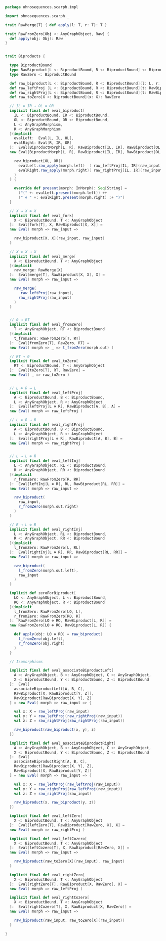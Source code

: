 
```scala
package ohnosequences.scarph.impl

import ohnosequences.scarph._

trait RawMerge[T] { def apply(l: T, r: T): T }

trait RawFromZero[Obj <: AnyGraphObject, Raw] {
  def apply(obj: Obj): Raw
}


trait Biproducts {

  type BiproductBound
  type RawBiproduct[L <: BiproductBound, R <: BiproductBound] <: BiproductBound
  type RawZero <: BiproductBound

  def raw_biproduct[L <: BiproductBound, R <: BiproductBound](l: L, r: R): RawBiproduct[L, R]
  def raw_leftProj [L <: BiproductBound, R <: BiproductBound](t: RawBiproduct[L, R]): L
  def raw_rightProj[L <: BiproductBound, R <: BiproductBound](t: RawBiproduct[L, R]): R
  def raw_toZero[X <: BiproductBound](x: X): RawZero

  // IL ⊕ IR → OL ⊕ OR
  implicit final def eval_biproduct[
    IL <: BiproductBound, IR <: BiproductBound,
    OL <: BiproductBound, OR <: BiproductBound,
    L <: AnyGraphMorphism,
    R <: AnyGraphMorphism
  ](implicit
    evalLeft:  Eval[L, IL, OL],
    evalRight: Eval[R, IR, OR]
  ):  Eval[BiproductMorph[L, R], RawBiproduct[IL, IR], RawBiproduct[OL, OR]] =
  new Eval[BiproductMorph[L, R], RawBiproduct[IL, IR], RawBiproduct[OL, OR]]( morph => raw_input =>

    raw_biproduct[OL, OR](
      evalLeft.raw_apply(morph.left)  ( raw_leftProj[IL, IR](raw_input) ),
      evalRight.raw_apply(morph.right)( raw_rightProj[IL, IR](raw_input) )
    )
  ) {

    override def present(morph: InMorph): Seq[String] =
      ("(" +: evalLeft.present(morph.left)) ++
      (" ⊕ " +: evalRight.present(morph.right) :+ ")")
  }

  // X → X ⊕ X
  implicit final def eval_fork[
    X <: BiproductBound, T <: AnyGraphObject
  ]:  Eval[fork[T], X, RawBiproduct[X, X]] =
  new Eval( morph => raw_input =>

    raw_biproduct[X, X](raw_input, raw_input)
  )

  // X ⊕ X → X
  implicit final def eval_merge[
    X <: BiproductBound, T <: AnyGraphObject
  ](implicit
    raw_merge: RawMerge[X]
  ):  Eval[merge[T], RawBiproduct[X, X], X] =
  new Eval( morph => raw_input =>

    raw_merge(
       raw_leftProj(raw_input),
      raw_rightProj(raw_input)
    )
  )


  // 0 → RT
  implicit final def eval_fromZero[
    T <: AnyGraphObject, RT <: BiproductBound
  ](implicit
    t_fromZero: RawFromZero[T, RT]
  ):  Eval[fromZero[T], RawZero, RT] =
  new Eval( morph => _ => t_fromZero(morph.out) )

  // RT → 0
  implicit final def eval_toZero[
    RT <: BiproductBound, T <: AnyGraphObject
  ]:  Eval[toZero[T], RT, RawZero] =
  new Eval( _ => raw_toZero )


  // L ⊕ R → L
  implicit final def eval_leftProj[
    A <: BiproductBound, B <: BiproductBound,
    L <: AnyGraphObject, R <: AnyGraphObject
  ]:  Eval[leftProj[L ⊕ R], RawBiproduct[A, B], A] =
  new Eval( morph => raw_leftProj )

  // L ⊕ R → R
  implicit final def eval_rightProj[
    A <: BiproductBound, B <: BiproductBound,
    L <: AnyGraphObject, R <: AnyGraphObject
  ]:  Eval[rightProj[L ⊕ R], RawBiproduct[A, B], B] =
  new Eval( morph => raw_rightProj )


  // L → L ⊕ R
  implicit final def eval_leftInj[
    L <: AnyGraphObject, RL <: BiproductBound,
    R <: AnyGraphObject, RR <: BiproductBound
  ](implicit
    r_fromZero: RawFromZero[R, RR]
  ):  Eval[leftInj[L ⊕ R], RL, RawBiproduct[RL, RR]] =
  new Eval( morph => raw_input =>

    raw_biproduct(
      raw_input,
      r_fromZero(morph.out.right)
    )
  )

  // R → L ⊕ R
  implicit final def eval_rightInj[
    L <: AnyGraphObject, RL <: BiproductBound,
    R <: AnyGraphObject, RR <: BiproductBound
  ](implicit
    l_fromZero: RawFromZero[L, RL]
  ):  Eval[rightInj[L ⊕ R], RR, RawBiproduct[RL, RR]] =
  new Eval( morph => raw_input =>

    raw_biproduct(
      l_fromZero(morph.out.left),
      raw_input
    )
  )

  implicit def zeroForBiproduct[
    LO <: AnyGraphObject, L <: BiproductBound,
    RO <: AnyGraphObject, R <: BiproductBound
  ](implicit
    l_fromZero: RawFromZero[LO, L],
    r_fromZero: RawFromZero[RO, R]
  ):  RawFromZero[LO ⊕ RO, RawBiproduct[L, R]] =
  new RawFromZero[LO ⊕ RO, RawBiproduct[L, R]] {

    def apply(obj: LO ⊕ RO) = raw_biproduct(
      l_fromZero(obj.left),
      r_fromZero(obj.right)
    )
  }

  // Isomorphisms

  implicit final def eval_associateBiproductLeft[
    A <: AnyGraphObject, B <: AnyGraphObject, C <: AnyGraphObject,
    X <: BiproductBound, Y <: BiproductBound, Z <: BiproductBound
  ]:  Eval[
    associateBiproductLeft[A, B, C],
    RawBiproduct[X, RawBiproduct[Y, Z]],
    RawBiproduct[RawBiproduct[X, Y], Z]
  ] = new Eval( morph => raw_input => {

    val x: X = raw_leftProj(raw_input)
    val y: Y = raw_leftProj(raw_rightProj(raw_input))
    val z: Z = raw_rightProj(raw_rightProj(raw_input))

    raw_biproduct(raw_biproduct(x, y), z)
  })

  implicit final def eval_associateBiproductRight[
    A <: AnyGraphObject, B <: AnyGraphObject, C <: AnyGraphObject,
    X <: BiproductBound, Y <: BiproductBound, Z <: BiproductBound
  ]:  Eval[
    associateBiproductRight[A, B, C],
    RawBiproduct[RawBiproduct[X, Y], Z],
    RawBiproduct[X, RawBiproduct[Y, Z]]
  ] = new Eval( morph => raw_input => {

    val x: X = raw_leftProj(raw_leftProj(raw_input))
    val y: Y = raw_rightProj(raw_leftProj(raw_input))
    val z: Z = raw_rightProj(raw_input)

    raw_biproduct(x, raw_biproduct(y, z))
  })

  implicit final def eval_leftZero[
    X <: BiproductBound, T <: AnyGraphObject
  ]:  Eval[leftZero[T], RawBiproduct[RawZero, X], X] =
  new Eval( morph => raw_rightProj )

  implicit final def eval_leftCozero[
    X <: BiproductBound, T <: AnyGraphObject
  ]:  Eval[leftCozero[T], X, RawBiproduct[RawZero, X]] =
  new Eval( morph => raw_input =>

    raw_biproduct(raw_toZero[X](raw_input), raw_input)
  )

  implicit final def eval_rightZero[
    X <: BiproductBound, T <: AnyGraphObject
  ]:  Eval[rightZero[T], RawBiproduct[X, RawZero], X] =
  new Eval( morph => raw_leftProj )

  implicit final def eval_rightCozero[
    X <: BiproductBound, T <: AnyGraphObject
  ]:  Eval[rightCozero[T], X, RawBiproduct[X, RawZero]] =
  new Eval( morph => raw_input =>

    raw_biproduct(raw_input, raw_toZero[X](raw_input))
  )

}

```




[main/scala/ohnosequences/scarph/axioms.scala]: ../axioms.scala.md
[main/scala/ohnosequences/scarph/tensor.scala]: ../tensor.scala.md
[main/scala/ohnosequences/scarph/predicates.scala]: ../predicates.scala.md
[main/scala/ohnosequences/scarph/impl/biproducts.scala]: biproducts.scala.md
[main/scala/ohnosequences/scarph/impl/tensors.scala]: tensors.scala.md
[main/scala/ohnosequences/scarph/impl/evals.scala]: evals.scala.md
[main/scala/ohnosequences/scarph/impl/distributivity.scala]: distributivity.scala.md
[main/scala/ohnosequences/scarph/impl/relations.scala]: relations.scala.md
[main/scala/ohnosequences/scarph/impl/category.scala]: category.scala.md
[main/scala/ohnosequences/scarph/rewrites.scala]: ../rewrites.scala.md
[main/scala/ohnosequences/scarph/package.scala]: ../package.scala.md
[main/scala/ohnosequences/scarph/arities.scala]: ../arities.scala.md
[main/scala/ohnosequences/scarph/objects.scala]: ../objects.scala.md
[main/scala/ohnosequences/scarph/writes.scala]: ../writes.scala.md
[main/scala/ohnosequences/scarph/biproduct.scala]: ../biproduct.scala.md
[main/scala/ohnosequences/scarph/schemas.scala]: ../schemas.scala.md
[main/scala/ohnosequences/scarph/morphisms.scala]: ../morphisms.scala.md
[main/scala/ohnosequences/scarph/syntax/package.scala]: ../syntax/package.scala.md
[main/scala/ohnosequences/scarph/syntax/objects.scala]: ../syntax/objects.scala.md
[main/scala/ohnosequences/scarph/syntax/writes.scala]: ../syntax/writes.scala.md
[main/scala/ohnosequences/scarph/syntax/morphisms.scala]: ../syntax/morphisms.scala.md
[main/scala/ohnosequences/scarph/isomorphisms.scala]: ../isomorphisms.scala.md
[test/scala/ohnosequences/scarph/TwitterQueries.scala]: ../../../../../test/scala/ohnosequences/scarph/TwitterQueries.scala.md
[test/scala/ohnosequences/scarph/impl/dummy.scala]: ../../../../../test/scala/ohnosequences/scarph/impl/dummy.scala.md
[test/scala/ohnosequences/scarph/impl/writes.scala]: ../../../../../test/scala/ohnosequences/scarph/impl/writes.scala.md
[test/scala/ohnosequences/scarph/impl/dummyTest.scala]: ../../../../../test/scala/ohnosequences/scarph/impl/dummyTest.scala.md
[test/scala/ohnosequences/scarph/TwitterSchema.scala]: ../../../../../test/scala/ohnosequences/scarph/TwitterSchema.scala.md
[test/scala/ohnosequences/scarph/asserts.scala]: ../../../../../test/scala/ohnosequences/scarph/asserts.scala.md
[test/scala/ohnosequences/scarph/SchemaCreation.scala]: ../../../../../test/scala/ohnosequences/scarph/SchemaCreation.scala.md
[test/scala/ohnosequences/scarph/implicitSearch.scala]: ../../../../../test/scala/ohnosequences/scarph/implicitSearch.scala.md